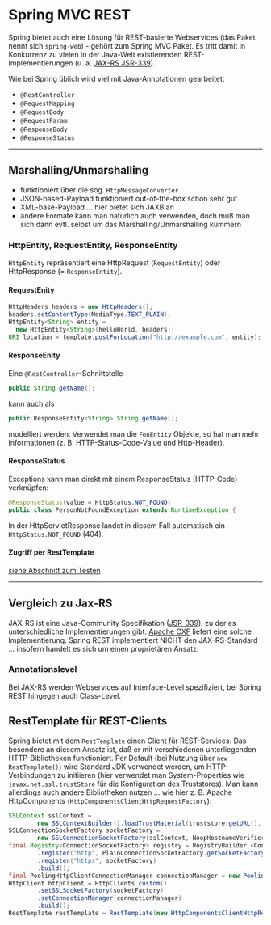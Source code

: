# Spring MVC REST

Spring bietet auch eine Lösung für REST-basierte Webservices (das Paket nennt sich ``spring-web``) - gehört zum Spring MVC Paket. Es tritt damit in Konkurrenz zu vielen in der Java-Welt existierenden REST-Implementierungen (u. a. [JAX-RS JSR-339](https://jcp.org/en/jsr/detail?id=339)).

Wie bei Spring üblich wird viel mit Java-Annotationen gearbeitet:

* ``@RestController``
* ``@RequestMapping``
* ``@RequestBody``
* ``@RequestParam``
* ``@ResponseBody``
* ``@ResponseStatus``

---

## Marshalling/Unmarshalling

* funktioniert über die sog. ``HttpMessageConverter``
* JSON-based-Payload funktioniert out-of-the-box schon sehr gut
* XML-base-Payload ... hier bietet sich JAXB an
* andere Formate kann man natürlich auch verwenden, doch muß man sich dann evtl. selbst um das Marshalling/Unmarshalling kümmern

### HttpEntity, RequestEntity, ResponseEntity

``HttpEntity`` repräsentiert eine HttpRequest (``RequestEntity``) oder HttpResponse (= ``ResponseEntity``).

#### RequestEnity

```java
HttpHeaders headers = new HttpHeaders();
headers.setContentType(MediaType.TEXT_PLAIN);
HttpEntity<String> entity = 
  new HttpEntity<String>(helloWorld, headers);
URI location = template.postForLocation("http://example.com", entity);
```

#### ResponseEnity

Eine ``@RestController``-Schnittstelle

```java
public String getName();
```

kann auch als

```java
public ResponseEntity<String> String getName();
```

modelliert werden. Verwendet man die ``FooEntity`` Objekte, so hat man mehr Informationen (z. B. HTTP-Status-Code-Value und Http-Header).

#### ResponseStatus

Exceptions kann man direkt mit einem ResponseStatus (HTTP-Code) verknüpfen:

```java
@ResponseStatus(value = HttpStatus.NOT_FOUND)
public class PersonNotFoundException extends RuntimeException {
```

In der HttpServletResponse landet in diesem Fall automatisch ein ``HttpStatus.NOT_FOUND`` (404).

#### Zugriff per RestTemplate

[siehe Abschnitt zum Testen](springBoot_testing.md)

---

## Vergleich zu Jax-RS

JAX-RS ist eine Java-Community Specifikation ([JSR-339](https://jcp.org/en/jsr/detail?id=339)), zu der es unterschiedliche Implementierungen gibt. [Apache CXF](http://cxf.apache.org/docs/jax-rs.html) liefert eine solche Implementierung. Spring REST implementiert NICHT den JAX-RS-Standard ... insofern handelt es sich um einen proprietären Ansatz.

### Annotationslevel

Bei JAX-RS werden Webservices auf Interface-Level spezifiziert, bei Spring REST hingegen auch Class-Level.

## RestTemplate für REST-Clients

Spring bietet mit dem `RestTemplate` einen Client für REST-Services. Das besondere an diesem Ansatz ist, daß er mit verschiedenen unterliegenden HTTP-Bibliotheken funktioniert. Per Default (bei Nutzung über `new RestTemplate()`) wird Standard JDK verwendet werden, um HTTP-Verbindungen zu initiieren (hier verwendet man System-Properties wie `javax.net.ssl.trustStore` für die Konfiguration des Truststores). Man kann allerdings auch andere Bibliotheken nutzen ... wie hier z. B. Apache HttpComponents (`HttpComponentsClientHttpRequestFactory`):

```java
SSLContext sslContext =
        new SSLContextBuilder().loadTrustMaterial(truststore.getURL(), password).build();
SSLConnectionSocketFactory socketFactory =
        new SSLConnectionSocketFactory(sslContext, NoopHostnameVerifier.INSTANCE);
final Registry<ConnectionSocketFactory> registry = RegistryBuilder.<ConnectionSocketFactory>create()
        .register("http", PlainConnectionSocketFactory.getSocketFactory())
        .register("https", socketFactory)
        .build();
final PoolingHttpClientConnectionManager connectionManager = new PoolingHttpClientConnectionManager(registry);
HttpClient httpClient = HttpClients.custom()
        .setSSLSocketFactory(socketFactory)
        .setConnectionManager(connectionManager)
        .build();
RestTemplate restTemplate = RestTemplate(new HttpComponentsClientHttpRequestFactory(httpClient));
```